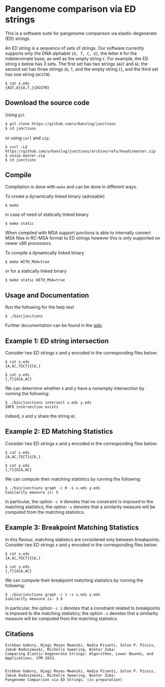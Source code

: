 # Pangenome comparison via ED strings

This is a software suite for pangenome comparison via elastic-degenerate (ED) strings.

An ED string is a sequence of sets of strings. Our software currently supports only the DNA alphabet `{A, T, C, G}`, the letter `N` for the indeterminate base, as well as the empty string `Ɛ`. For example, the ED string x below has 3 sets. The first set has two strings (`AGT` and `A`); the second set has three strings (`A`, `T`, and the empty string `Ɛ`), and the third set has one string (`ACGTN`).

```
$ cat x.eds
{AGT,A}{A,T,}{ACGTN}
```

## Download the source code

Using `git`
```sh
$ git clone https://github.com/urbanslug/junctions
$ cd junctions
```

or using `curl` and `zip`:
```
$ curl -LO https://github.com/urbanslug/junctions/archive/refs/heads/master.zip
$ unzip master.zip
$ cd junctions
```

## Compile

Compilation is done with `make` and can be done in different ways.

To create a dynamically linked binary (advisable)
```
$ make
```

in case of need of statically linked binary
```
$ make static
```

When compiled with MSA support junctions is able to internally convert MSA 
files in RC-MSA format to ED strings however this is only supported on newer 
x86 processors.

To compile a dynamically linked binary
```
$ make WITH_MSA=true
```

or for a statically linked binary
```
$ make static WITH_MSA=true
```

## Usage and Documentation
Run the following for the help text

```
$ ./bin/junctions
```

Further documentation can be found in the [wiki](https://github.com/urbanslug/junctions/wiki).


## Example 1: ED string intersection
Consider two ED strings x and y encoded in the corresponding files below:

```
$ cat x.eds 
{A,AC,TGCT}{CA,}
```

```
$ cat y.eds 
{,T}{GCA,AC}
```

We can determine whether x and y have a nonempty intersection by running the following:

```
$ ./bin/junctions intersect x.eds y.eds 
INFO intersection exists
```
Indeed, x and y share the string `AC`.

## Example 2: ED Matching Statistics
Consider two ED strings x and y encoded in the corresponding files below:

```
$ cat x.eds 
{A,AC,TGCT}{CA,}
```

```
$ cat y.eds 
{,T}{GCA,AC}
```
We can compute their matching statistics by running the following:

```
$ ./bin/junctions graph -c 0 -s x.eds y.eds 
Similarity measure is: 5
```

In particular, the option `-c 0` denotes that no constraint is imposed to the
matching statistics; the option `-s` denotes that a similarity measure will be
computed from the matching statistics.

## Example 3: Breakpoint Matching Statistics
In this flavour, matching statistics are considered only between breakpoints.
Consider two ED strings x and y encoded in the corresponding files below:

```
$ cat x.eds 
{A,AC,TGCT}{CA,}
```

```
$ cat y.eds 
{,T}{GCA,AC}

```
We can compute their breakpoint matching statistics by running the following:

```
$ ./bin/junctions graph -c 1 -s x.eds y.eds 
Similarity measure is: 3.5
```

In particular, the option `-c 1` denotes that a constraint related to breakpoints 
is imposed to the matching statistics; the option `-s` denotes that a similarity 
measure will be computed from the matching statistics.

## Citations

```
Estéban Gabory, Njagi Moses Mwaniki, Nadia Pisanti, Solon P. Pissis, Jakub Radoszewski, Michelle Sweering, Wiktor Zuba:
Comparing Elastic-Degenerate Strings: Algorithms, Lower Bounds, and Applications. CPM 2023.


Estéban Gabory, Njagi Moses Mwaniki, Nadia Pisanti, Solon P. Pissis, Jakub Radoszewski, Michelle Sweering, Wiktor Zuba:
Pangenome Comparison via ED Strings. (in preparation)
```
